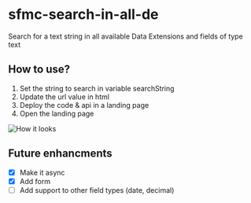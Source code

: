 # sfmc-search-in-all-de
Search for a text string in all available Data Extensions and fields of type text

## How to use? 
1. Set the string to search in variable searchString
2. Update the url value in html
3. Deploy the code & api in a landing page
4. Open the landing page 

![How it looks](https://i.imgur.com/G5Ge9He.png)

## Future enhancments 
- [x] Make it async 
- [x] Add form 
- [ ] Add support to other field types (date, decimal)
